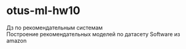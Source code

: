 # otus-ml-hw10
Дз по рекомендательным системам  
Построение рекомендательных моделей по датасету Software из amazon
